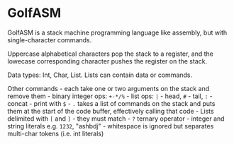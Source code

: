 # GolfASM

GolfASM is a stack machine programming language like assembly, but with
single-character commands.

Uppercase alphabetical characters pop the stack to a register, and the lowecase
corresponding character pushes the register on the stack.

Data types: Int, Char, List. Lists can contain data or commands.

Other commands - each take one or two arguments on the stack and remove them
    - binary integer ops: `+-*/%`
    - list ops: `|` - head, `#` - tail, `:` - concat
    - print with `$`
    - `.` takes a list of commands on the stack and puts them at the start of
      the code buffer, effectively calling that code
    - Lists delimited with `[` and `]` - they must match 
    - `?` ternary operator
    - integer and string literals e.g. `1232`, "ashbdj"
    - whitespace is ignored but separates multi-char tokens (i.e. int literals)
